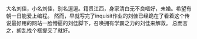 大名刘佳，小名刘佳，别名逗逗。籍贯江西，身家清白无不良嗜好，未婚。希望有朝一日能爱上编程。
然而，早就写完了inquisit作业的刘佳已经跪在了看着这个传说最好用的网站一脸懵逼的刘佳脚下，召唤拥有学霸之力的刘佳来解救。
总而言之，胡乱找个框提交了就好。
   
